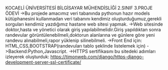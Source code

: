 KOCAELİ ÜNİVERSİTESİ BİLGİSAYAR MÜHENDİSLİĞİ 2.SINIF 3.PROJE ÖDEVİ
->Bu projede amacımız veri tabanında pythonun hazır models kütüphanesini kullanmadan veri tabanını kendimiz oluşturduğumuz,gerekli sorguları kendimiz yazdığımız hastane web sitesi yapmak.
->Web sitesinde doktor,hasta ve yönetici olarak giriş yapılabilmelidir.Giriş yapıldıktan sonra randevular görüntülenebilmeli,doktorun alanlarına ve günlere göre yeni randevu alınabilmeli,rapor yüklenip silinebilmeli. 
->Front End için: HTML,CSS,BOOTSTRAP(randevuları tablo şeklinde listelemek için)
->Backend:Python,Javascript.
->HTTPS sertifikasını bu sitedeki adımları izleyerek oluşturduk: https://timonweb.com/django/https-django-development-server-ssl-certificate/
